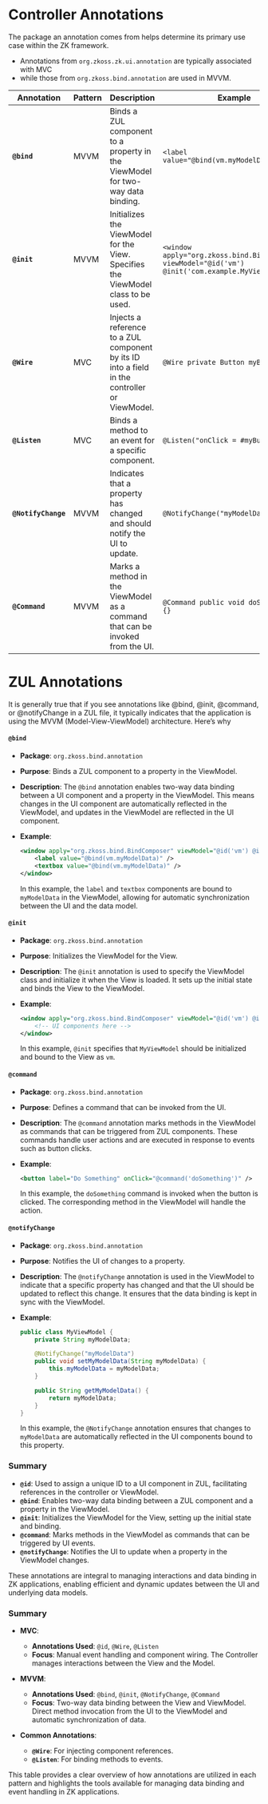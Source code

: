 # Controller Annotations

The package an annotation comes from helps determine its primary use case within the ZK framework. 
- Annotations from `org.zkoss.zk.ui.annotation` are typically associated with MVC
- while those from `org.zkoss.bind.annotation` are used in MVVM.

| **Annotation** | **Pattern** | **Description** | **Example** |
|----------------|-------------|-----------------|-------------|
| **`@bind`**    | MVVM        | Binds a ZUL component to a property in the ViewModel for two-way data binding. | `<label value="@bind(vm.myModelData)" />` |
| **`@init`**    | MVVM        | Initializes the ViewModel for the View. Specifies the ViewModel class to be used. | `<window apply="org.zkoss.bind.BindComposer" viewModel="@id('vm') @init('com.example.MyViewModel')">` |
| **`@Wire`**    | MVC    | Injects a reference to a ZUL component by its ID into a field in the controller or ViewModel. | `@Wire private Button myButton;` |
| **`@Listen`**  | MVC        | Binds a method to an event for a specific component. | `@Listen("onClick = #myButton")` |
| **`@NotifyChange`** | MVVM   | Indicates that a property has changed and should notify the UI to update. | `@NotifyChange("myModelData")` |
| **`@Command`** | MVVM        | Marks a method in the ViewModel as a command that can be invoked from the UI. | `@Command public void doSomething() {}` |


# ZUL Annotations
  It is generally true that if you see annotations like @bind, @init, @command, or @notifyChange in a ZUL file, it typically indicates that the application is using the MVVM (Model-View-ViewModel) architecture. Here’s why
#### `@bind`

- **Package**: `org.zkoss.bind.annotation`
- **Purpose**: Binds a ZUL component to a property in the ViewModel.
- **Description**: The `@bind` annotation enables two-way data binding between a UI component and a property in the ViewModel. This means changes in the UI component are automatically reflected in the ViewModel, and updates in the ViewModel are reflected in the UI component.
- **Example**:
  ```xml
  <window apply="org.zkoss.bind.BindComposer" viewModel="@id('vm') @init('com.example.MyViewModel')">
      <label value="@bind(vm.myModelData)" />
      <textbox value="@bind(vm.myModelData)" />
  </window>
  ```

  In this example, the `label` and `textbox` components are bound to `myModelData` in the ViewModel, allowing for automatic synchronization between the UI and the data model.

#### `@init`

- **Package**: `org.zkoss.bind.annotation`
- **Purpose**: Initializes the ViewModel for the View.
- **Description**: The `@init` annotation is used to specify the ViewModel class and initialize it when the View is loaded. It sets up the initial state and binds the View to the ViewModel.
- **Example**:
  ```xml
  <window apply="org.zkoss.bind.BindComposer" viewModel="@id('vm') @init('com.example.MyViewModel')">
      <!-- UI components here -->
  </window>
  ```

  In this example, `@init` specifies that `MyViewModel` should be initialized and bound to the View as `vm`.

#### `@command`

- **Package**: `org.zkoss.bind.annotation`
- **Purpose**: Defines a command that can be invoked from the UI.
- **Description**: The `@command` annotation marks methods in the ViewModel as commands that can be triggered from ZUL components. These commands handle user actions and are executed in response to events such as button clicks.
- **Example**:
  ```xml
  <button label="Do Something" onClick="@command('doSomething')" />
  ```

  In this example, the `doSomething` command is invoked when the button is clicked. The corresponding method in the ViewModel will handle the action.

#### `@notifyChange`

- **Package**: `org.zkoss.bind.annotation`
- **Purpose**: Notifies the UI of changes to a property.
- **Description**: The `@notifyChange` annotation is used in the ViewModel to indicate that a specific property has changed and that the UI should be updated to reflect this change. It ensures that the data binding is kept in sync with the ViewModel.
- **Example**:
  ```java
  public class MyViewModel {
      private String myModelData;

      @NotifyChange("myModelData")
      public void setMyModelData(String myModelData) {
          this.myModelData = myModelData;
      }

      public String getMyModelData() {
          return myModelData;
      }
  }
  ```

  In this example, the `@NotifyChange` annotation ensures that changes to `myModelData` are automatically reflected in the UI components bound to this property.

### Summary

- **`@id`**: Used to assign a unique ID to a UI component in ZUL, facilitating references in the controller or ViewModel.
- **`@bind`**: Enables two-way data binding between a ZUL component and a property in the ViewModel.
- **`@init`**: Initializes the ViewModel for the View, setting up the initial state and binding.
- **`@command`**: Marks methods in the ViewModel as commands that can be triggered by UI events.
- **`@notifyChange`**: Notifies the UI to update when a property in the ViewModel changes.

These annotations are integral to managing interactions and data binding in ZK applications, enabling efficient and dynamic updates between the UI and underlying data models.
### Summary

- **MVC**:
  - **Annotations Used**: `@id`, `@Wire`, `@Listen`
  - **Focus**: Manual event handling and component wiring. The Controller manages interactions between the View and the Model.

- **MVVM**:
  - **Annotations Used**: `@bind`, `@init`, `@NotifyChange`, `@Command`
  - **Focus**: Two-way data binding between the View and ViewModel. Direct method invocation from the UI to the ViewModel and automatic synchronization of data.

- **Common Annotations**:
  - **`@Wire`**: For injecting component references.
  - **`@Listen`**: For binding methods to events.

This table provides a clear overview of how annotations are utilized in each pattern and highlights the tools available for managing data binding and event handling in ZK applications.


